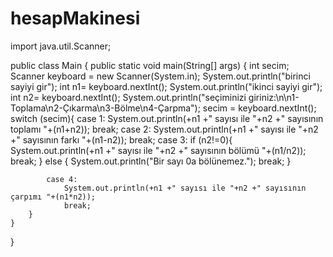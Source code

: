 # hesapMakinesi
import java.util.Scanner;

public class Main {
    public static void main(String[] args) {
        int secim;
        Scanner keyboard = new Scanner(System.in);
        System.out.println("birinci sayiyi gir");
        int n1= keyboard.nextInt();
        System.out.println("ikinci sayiyi gir");
        int n2= keyboard.nextInt();
        System.out.println("seçiminizi giriniz:\n\n1-Toplama\n2-Çıkarma\n3-Bölme\n4-Çarpma");
        secim = keyboard.nextInt();
        switch (secim){
            case 1:
                System.out.println(+n1 +" sayısı ile "+n2 +" sayısının toplamı "+(n1+n2));
                break;
            case 2:
                System.out.println(+n1 +" sayısı ile "+n2 +" sayısının farkı "+(n1-n2));
                break;
            case 3:
                if (n2!=0){
                    System.out.println(+n1 +" sayısı ile "+n2 +" sayısının bölümü "+(n1/n2));
                    break; }
                else {
                    System.out.println("Bir sayı 0a bölünemez.");
                    break;
                }


            case 4:
                System.out.println(+n1 +" sayısı ile "+n2 +" sayısının çarpımı "+(n1*n2));
                break;
        }
    }
}
